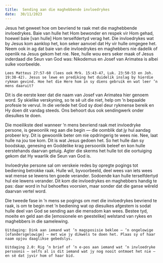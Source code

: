 ```yaml
---
title:  Sending aan die maghebbende invloedrykes
date:  30/11/2023
---
```


Jesus het geweet hoe om bevriend te raak met die maghebbende invloedrykes. Baie van hulle het Hom bewonder en respek vir Hom gehad, hoewel baie [van hulle] Hom terselfdertyd verag het. Die invloedrykes wat by Jesus kom aanklop het, kon seker aanvoel dat Hy vir hulle omgegee het. Neem ook in ag dat baie van die invloedrykes en maghebbers nie dadelik of openlik na Jesus gekom het nie. Nee, hulle wou eers seker maak of Jesus inderdaad die Seun van God was: Nikodemus en Josef van Arimatea is albei sulke voorbeelde.

`Lees Matteus 27:57-60 (lees ook Mrk. 15:43-47, Luk. 23:50-53 en Joh. 19:38-42). Jesus se lewe en prediking het duidelik inslag by hierdie rykman gevind. Hoe het die Here hom in sy diens gebruik en wat leer ’n mens daaruit?`

Dit is die eerste keer dat die naam van Josef van Arimatea hier genoem word.  Sy skielike verskyning, so te sê uit die niet, help om ’n bepaalde profesie te vervul. In die verlede het God sy doel deur rykmense bereik en Hy doen dit vandag steeds. Ons behoort dus ook sendingwerk onder diesulkes te doen.

Die moeilikste deel wanneer ’n mens bevriend raak met invloedryke persone, is gewoonlik reg aan die begin — die oomblik dat jy hul aandag probeer kry. Dit is gewoonlik beter om nie opdringerig te wees nie. Nee, laat hulle na jou toe kom. Dit is wat Jesus gedoen het. So het hulle dan sy boodskap, genesing en Goddelike krag persoonlik beleef en kon hulle eerstehands daarvan getuig. Agter die skerms het hulle tot die oortuiging gekom dat Hy waarlik die Seun van God is.

Invloedryke persone sal om verskeie redes by opregte pogings tot bediening betrokke raak. Hulle wil, byvoorbeeld, deel wees van iets wees wat mense se lewens ten goede verander. Sodoende kan hulle terselfdertyd hul eie lewens verander. Dit kom die invloedrykes en maghebbers handig te pas: daar word in hul behoeftes voorsien, maar sonder dat die ganse wêreld daarvan vertel word.

Die tweede fase in ’n mens se pogings om met die invloedrykes bevriend te raak, is om te begin met ’n bediening wat op diesulkes afgestem is sodat hulle deel van God se sending aan die mensdom kan wees. Bestee tyd, moeite en geld aan die [emosionele en geestelike] welstand van rykes en maghebbers in die samelewing.

`Uitdaging: Dink aan iemand wat ’n magsposisie beklee – ’n ongelowige [ofandersgelowige] — met wie jy dikwels te doen het. Plaas sy of haar naam opjou daaglikse gebedslys.`

`Uitdaging 2.0: Rig ’n brief of ’n e-pos aan iemand wat ’n invloedryke persoonis — selfs al is dit iemand wat jy nog nooit ontmoet het nie — en sê dat jyvir hom of haar bid.`